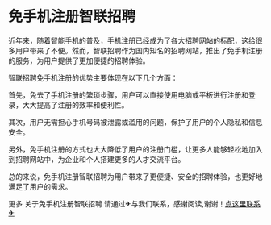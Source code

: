 # 免手机注册智联招聘

近年来，随着智能手机的普及，手机注册已经成为了各大招聘网站的标配，这给很多用户带来了不便。然而，智联招聘作为国内知名的招聘网站，推出了免手机注册的服务，为用户提供了更加便捷的招聘体验。

智联招聘免手机注册的优势主要体现在以下几个方面：

首先，免去了手机注册的繁琐步骤，用户可以直接使用电脑或平板进行注册和登录，大大提高了注册的效率和便利性。

其次，用户无需担心手机号码被泄露或滥用的问题，保护了用户的个人隐私和信息安全。

另外，免手机注册的方式也大大降低了用户的注册门槛，让更多人能够轻松地加入到招聘网站中，为企业和个人搭建更多的人才交流平台。

总的来说，免手机注册智联招聘为用户带来了更便捷、安全的招聘体验，也更好地满足了用户的需求。

更多 关于免手机注册智联招聘 请通过✈与我们联系，感谢阅读,谢谢！[点这里联系✈](https://ads.k02.cc)